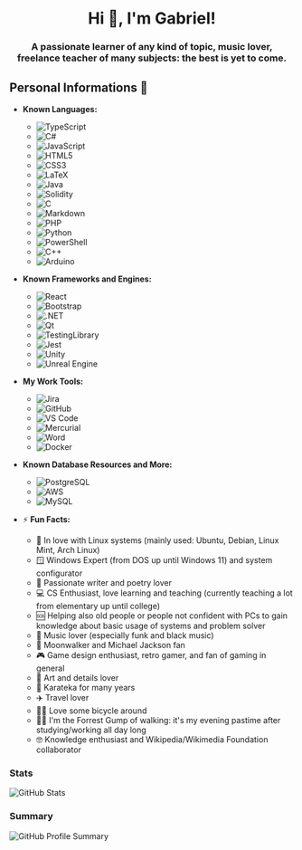 <h1 align="center">Hi 👋, I'm Gabriel!</h1>
<h3 align="center">A passionate learner of any kind of topic, music lover, freelance teacher of many subjects: the best is yet to come.</h3>

## Personal Informations 📎
- **Known Languages:**
   - ![TypeScript](https://img.shields.io/badge/TypeScript-007ACC?style=for-the-badge&logo=typescript&logoColor=white)
   - ![C#](https://img.shields.io/badge/C%23-239120?style=for-the-badge&logo=c-sharp&logoColor=white)
   - ![JavaScript](https://img.shields.io/badge/JavaScript-323330?style=for-the-badge&logo=javascript&logoColor=F7DF1E)
   - ![HTML5](https://img.shields.io/badge/HTML5-E34F26?style=for-the-badge&logo=html5&logoColor=white)
   - ![CSS3](https://img.shields.io/badge/CSS3-1572B6?style=for-the-badge&logo=css3&logoColor=white)
   - ![LaTeX](https://img.shields.io/badge/LaTeX-47A141?style=for-the-badge&logo=LaTeX&logoColor=white)
   - ![Java](https://img.shields.io/badge/java-%23ED8B00.svg?style=for-the-badge&logo=openjdk&logoColor=white)
   - ![Solidity](https://img.shields.io/badge/Solidity-%23363636.svg?style=for-the-badge&logo=solidity&logoColor=white)
   - ![C](https://img.shields.io/badge/c-%2300599C.svg?style=for-the-badge&logo=c&logoColor=white)
   - ![Markdown](https://img.shields.io/badge/markdown-%23000000.svg?style=for-the-badge&logo=markdown&logoColor=white)
   - ![PHP](https://img.shields.io/badge/php-%23777BB4.svg?style=for-the-badge&logo=php&logoColor=white)
   - ![Python](https://img.shields.io/badge/python-3670A0?style=for-the-badge&logo=python&logoColor=ffdd54)
   - ![PowerShell](https://img.shields.io/badge/PowerShell-%235391FE.svg?style=for-the-badge&logo=powershell&logoColor=white)
   - ![C++](https://img.shields.io/badge/c++-%2300599C.svg?style=for-the-badge&logo=c%2B%2B&logoColor=white)
   - ![Arduino](https://img.shields.io/badge/-Arduino-00979D?style=for-the-badge&logo=Arduino&logoColor=white)

- **Known Frameworks and Engines:**
   - ![React](https://img.shields.io/badge/react-%2320232a.svg?style=for-the-badge&logo=react&logoColor=%2361DAFB)
   - ![Bootstrap](https://img.shields.io/badge/Bootstrap-563D7C?style=for-the-badge&logo=bootstrap&logoColor=white)
   - ![.NET](https://img.shields.io/badge/.NET-512BD4?style=for-the-badge&logo=dotnet&logoColor=white)
   - ![Qt](https://img.shields.io/badge/Qt-41CD52?style=for-the-badge&logo=qt&logoColor=white)
   - ![TestingLibrary](https://img.shields.io/badge/-TestingLibrary-%23E33332?style=for-the-badge&logo=testing-library&logoColor=white)
   - ![Jest](https://img.shields.io/badge/-jest-%23C21325?style=for-the-badge&logo=jest&logoColor=white)
   - ![Unity](https://img.shields.io/badge/unity-%23000000.svg?style=for-the-badge&logo=unity&logoColor=white)
   - ![Unreal Engine](https://img.shields.io/badge/unrealengine-%23313131.svg?style=for-the-badge&logo=unrealengine&logoColor=white)

- **My Work Tools:**
   - ![Jira](https://img.shields.io/badge/Jira-0052CC?style=for-the-badge&logo=Jira&logoColor=white)
   - ![GitHub](https://img.shields.io/badge/GitHub-100000?style=for-the-badge&logo=github&logoColor=white)
   - ![VS Code](https://img.shields.io/badge/Visual%20Studio%20Code-0078d7.svg?style=for-the-badge&logo=visual-studio-code&logoColor=white)
   - ![Mercurial](https://img.shields.io/badge/mercurial-999999.svg?style=for-the-badge&logo=mercurial&logoColor=white)
   - ![Word](https://img.shields.io/badge/Microsoft%20Word-2B579A?style=for-the-badge&logo=microsoft-word&logoColor=white)
   - ![Docker](https://img.shields.io/badge/docker-%230db7ed.svg?style=for-the-badge&logo=docker&logoColor=white)

- **Known Database Resources and More:**
   - ![PostgreSQL](https://img.shields.io/badge/PostgreSQL-316192?style=for-the-badge&logo=postgresql&logoColor=white)
   - ![AWS](https://img.shields.io/badge/AWS-%23FF9900.svg?style=for-the-badge&logo=amazon-aws&logoColor=white)
   - ![MySQL](https://img.shields.io/badge/mysql-%2300f.svg?style=for-the-badge&logo=mysql&logoColor=white)

- ⚡ **Fun Facts:**
   - 🐧 In love with Linux systems (mainly used: Ubuntu, Debian, Linux Mint, Arch Linux)
   - 🪟 Windows Expert (from DOS up until Windows 11) and system configurator
   - 📕 Passionate writer and poetry lover
   - 💻 CS Enthusiast, love learning and teaching (currently teaching a lot from elementary up until college)
   - 🆘 Helping also old people or people not confident with PCs to gain knowledge about basic usage of systems and problem solver
   - 🎼 Music lover (especially funk and black music)
   - 🕺 Moonwalker and Michael Jackson fan
   - 🎮 Game design enthusiast, retro gamer, and fan of gaming in general
   - 🎨 Art and details lover
   - 🥋 Karateka for many years
   - ✈️ Travel lover
   - 🚴‍♂️ Love some bicycle around
   - 🚶‍♂️ I'm the Forrest Gump of walking: it's my evening pastime after studying/working all day long
   - 🤓 Knowledge enthusiast and Wikipedia/Wikimedia Foundation collaborator

### Stats
![GitHub Stats](https://github-readme-stats.vercel.app/api?username=gabrielrovesti&show_icons=true&theme=tokyonight)

### Summary
![GitHub Profile Summary](https://github-profile-summary-cards.vercel.app/api/cards/profile-details?username=gabrielrovesti&show_icons=true&theme=tokyonight)
